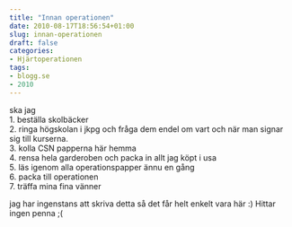 ```yaml
---
title: "Innan operationen"
date: 2010-08-17T18:56:54+01:00
slug: innan-operationen
draft: false
categories:
- Hjärtoperationen
tags:
- blogg.se
- 2010
---
```

ska jag  
1\. beställa skolbäcker  
2\. ringa högskolan i jkpg och fråga dem endel om vart och när man signar sig till kurserna.  
3\. kolla CSN papperna här hemma  
4\. rensa hela garderoben och packa in allt jag köpt i usa  
5\. läs igenom alla operationspapper ännu en gång  
6\. packa till operationen  
7\. träffa mina fina vänner  
  
  
jag har ingenstans att skriva detta så det får helt enkelt vara här :) Hittar ingen penna ;(